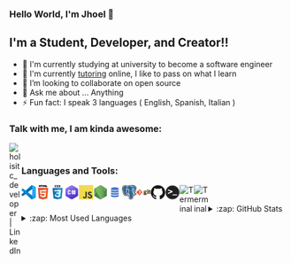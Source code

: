 ### Hello World, I'm Jhoel  👋

## I'm a Student, Developer, and Creator!!
- 🔭 I'm currently studying at university to become a software engineer
- 🌱 I'm currently [tutoring] online, I like to pass on what I learn
- 👯 I’m looking to collaborate on open source
- 💬 Ask me about ... Anything
- ⚡ Fun fact: I speak 3 languages ( English, Spanish, Italian )


### Talk with me, I am kinda awesome:
[<img align="left" alt="holisitc_developer | LinkedIn" width="22px" src="https://cdn.jsdelivr.net/npm/simple-icons@v3/icons/linkedin.svg" />][linkedin]

<br />

### Languages and Tools:

<img align="left" alt="Visual Studio Code" width="26px" src="https://raw.githubusercontent.com/github/explore/80688e429a7d4ef2fca1e82350fe8e3517d3494d/topics/visual-studio-code/visual-studio-code.png" />
<img align="left" alt="HTML5" width="26px" src="https://raw.githubusercontent.com/github/explore/80688e429a7d4ef2fca1e82350fe8e3517d3494d/topics/html/html.png" />
<img align="left" alt="CSS3" width="26px" src="https://raw.githubusercontent.com/github/explore/80688e429a7d4ef2fca1e82350fe8e3517d3494d/topics/css/css.png" />
<img align="left" alt="CSharp" width="26px" src="https://raw.githubusercontent.com/github/explore/80688e429a7d4ef2fca1e82350fe8e3517d3494d/topics/csharp/csharp.png" />
<img align="left" alt="JavaScript" width="26px" src="https://raw.githubusercontent.com/github/explore/80688e429a7d4ef2fca1e82350fe8e3517d3494d/topics/javascript/javascript.png" />
<img align="left" alt="Node.js" width="26px" src="https://raw.githubusercontent.com/github/explore/80688e429a7d4ef2fca1e82350fe8e3517d3494d/topics/nodejs/nodejs.png" />
<img align="left" alt="SQL" width="26px" src="https://raw.githubusercontent.com/github/explore/80688e429a7d4ef2fca1e82350fe8e3517d3494d/topics/sql/sql.png" />
<img align="left" alt="postgreSQL" width="26px" src="https://raw.githubusercontent.com/github/explore/80688e429a7d4ef2fca1e82350fe8e3517d3494d/topics/postgresql/postgresql.png" />
<img align="left" alt="Git" width="26px" src="https://raw.githubusercontent.com/github/explore/80688e429a7d4ef2fca1e82350fe8e3517d3494d/topics/git/git.png" />
<img align="left" alt="GitHub" width="26px" src="https://raw.githubusercontent.com/github/explore/78df643247d429f6cc873026c0622819ad797942/topics/github/github.png" />
<img align="left" alt="Terminal" width="26px" src="https://raw.githubusercontent.com/github/explore/80688e429a7d4ef2fca1e82350fe8e3517d3494d/topics/terminal/terminal.png" />
<img align="left" alt="Terminal" width="26px" 
src="https://raw.githubusercontent.com/prplx/svg-logos/master/svg/ajax.svg" />
<img align="left" alt="Terminal" width="26px" 
src="https://raw.githubusercontent.com/prplx/svg-logos/master/svg/angular.svg" />
<br />
<br />
<details>
  <summary>:zap: GitHub Stats</summary>

  <img align="left" alt="Jhoel's GitHub Stats" src="https://github-readme-stats.vercel.app/api?username=JhoelCanulli&show_icons=true&hide_border=true" />

</details>

<details>
  <summary>:zap: Most Used Languages</summary>

<img align="left" alt="Jhoel's GitHub Top Languages" src="https://github-readme-stats.vercel.app/api/top-langs/?username=JhoelCanulli" />

</details>

[linkedin]: https://www.linkedin.com/in/jhoelcanulli/
[tutoring]: https://www.letuelezioni.it/insegnanti/jhoel-canulli.htm
